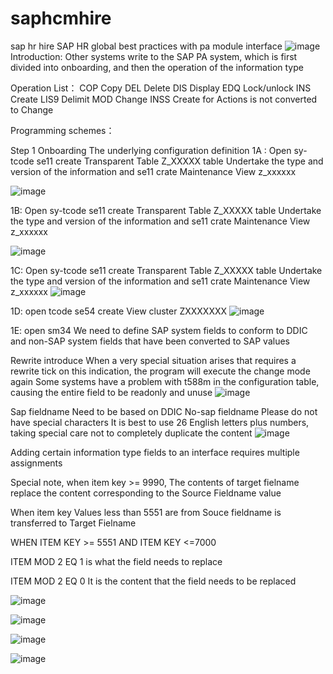 # saphcmhire
sap hr hire
SAP HR global best practices with pa module interface
![image](https://github.com/XW-bmw/saphcmhire/assets/29417134/8ddeab03-b6ca-4c5d-8d5c-2b428951c672)
Introduction:
Other systems write to the SAP PA system, which is first divided into onboarding, and then the operation of the information type
 
Operation List：
COP        Copy
DEL         Delete
DIS          Display
EDQ        Lock/unlock
INS          Create
LIS9        Delimit
MOD       Change
INSS       Create for Actions is not converted to Change
 
Programming schemes：
 
Step 1 Onboarding  The underlying configuration definition
  1A : Open sy-tcode  se11 create Transparent Table Z_XXXXX table  Undertake the type and version of the information  and se11 crate Maintenance View z_xxxxxx

![image](https://github.com/XW-bmw/saphcmhire/assets/29417134/88be00fc-f2a7-4a76-ae6e-dfc39ed3edb7)




  1B: Open sy-tcode  se11 create Transparent Table Z_XXXXX table  Undertake the type and version of the information  and se11 crate Maintenance View z_xxxxxx


![image](https://github.com/XW-bmw/saphcmhire/assets/29417134/464a7dc5-857e-4cfb-b5d0-d567bd9b3df1)



1C: Open sy-tcode  se11 create Transparent Table Z_XXXXX table  Undertake the type and version of the information  and se11 crate Maintenance View z_xxxxxx
![image](https://github.com/XW-bmw/saphcmhire/assets/29417134/f4844480-ebdf-4356-811d-0c1bf9773a5f)


1D: open tcode se54 create View cluster ZXXXXXXX 
![image](https://github.com/XW-bmw/saphcmhire/assets/29417134/fdc4c956-78e7-4e15-93cc-eb7137126dda)



1E: open sm34   We need to define SAP system fields to conform to DDIC and non-SAP system fields that have been converted to SAP values

Rewrite introduce
When a very special situation arises that requires a rewrite tick on this indication, the program will execute the change mode again
Some systems have a problem with t588m in the configuration table, causing the entire field to be readonly and unuse
![image](https://github.com/XW-bmw/saphcmhire/assets/29417134/89f9fe53-f3f9-438f-b802-5d62f1a0eb2e)






Sap fieldname Need to be based on DDIC
No-sap fieldname  Please do not have special characters It is best to use 26 English letters plus numbers, taking special care not to completely duplicate the content
![image](https://github.com/XW-bmw/saphcmhire/assets/29417134/4f17c3ae-9d15-455a-9a34-6bf00951c672)





Adding certain information type fields to an interface requires multiple assignments

Special note, when item key >= 9990,
The contents of target fielname replace the content corresponding to the Source Fieldname value

When  item key Values less than 5551 are from
Souce fieldname is transferred to Target Fielname


WHEN ITEM KEY >= 5551 AND  ITEM KEY <=7000

ITEM MOD 2 EQ 1  is what the field needs to replace

ITEM MOD 2 EQ 0 It is the content that the field needs to be replaced

![image](https://github.com/XW-bmw/saphcmhire/assets/29417134/65d0e6fc-1162-450e-a5e9-9cc533fd8ef1)

![image](https://github.com/XW-bmw/saphcmhire/assets/29417134/cfd44f8a-92ea-443f-a4dc-51528aa31e57)

![image](https://github.com/XW-bmw/saphcmhire/assets/29417134/2539d484-f9df-4c76-8f51-c3422089396d)









![image](https://github.com/XW-bmw/saphcmhire/assets/29417134/ff358e90-e4c8-4a80-b4c9-595b6a0a6750)

